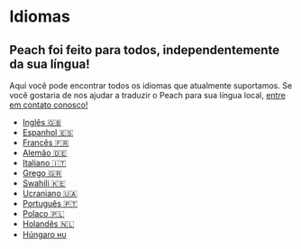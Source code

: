 # Idiomas

## Peach foi feito para todos, independentemente da sua língua!

Aqui você pode encontrar todos os idiomas que atualmente suportamos.
Se você gostaria de nos ajudar a traduzir o Peach para sua língua local, [entre em contato conosco!](mailto:hello@peachbitcoin.com)

- [Inglês 🇬🇧](/)
- [Espanhol 🇪🇸](/es)
- [Francês 🇫🇷](/fr)
- [Alemão 🇩🇪](/de)
- [Italiano 🇮🇹](/it)
- [Grego 🇬🇷](/el)
- [Swahili 🇰🇪](/sw)
- [Ucraniano 🇺🇦](/uk)
- [Português 🇵🇹](/pt)
- [Polaco 🇵🇱](/pl)
- [Holandês 🇳🇱](/nl)
- [Húngaro ʜᴜ](/hu)

